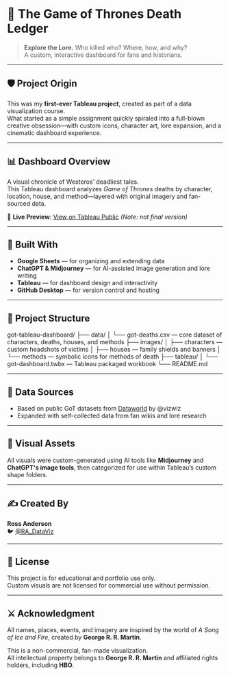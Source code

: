 # 🐉 The Game of Thrones Death Ledger

> **Explore the Lore.** Who killed who? Where, how, and why?  
> A custom, interactive dashboard for fans and historians.

---

## 🛡️ Project Origin

This was my **first-ever Tableau project**, created as part of a data visualization course.  
What started as a simple assignment quickly spiraled into a full-blown creative obsession—with custom icons, character art, lore expansion, and a cinematic dashboard experience.

---

## 📊 Dashboard Overview

A visual chronicle of Westeros’ deadliest tales.  
This Tableau dashboard analyzes *Game of Thrones* deaths by character, location, house, and method—layered with original imagery and fan-sourced data.

📍 **Live Preview**: [View on Tableau Public](https://public.tableau.com/app/profile/ross.anderson3123/viz/MapOfDeath/MapofDeath3) *(Note: not final version)*

---

## 🔧 Built With

- **Google Sheets** — for organizing and extending data  
- **ChatGPT & Midjourney** — for AI-assisted image generation and lore writing  
- **Tableau** — for dashboard design and interactivity  
- **GitHub Desktop** — for version control and hosting  

---

## 📁 Project Structure

got-tableau-dashboard/
├── data/
│ └── got-deaths.csv — core dataset of characters, deaths, houses, and methods
├── images/
│ ├── characters — custom headshots of victims
│ ├── houses — family shields and banners
│ └── methods — symbolic icons for methods of death
├── tableau/
│ └── got-dashboard.twbx — Tableau packaged workbook
└── README.md

---

## 🧙 Data Sources

- Based on public GoT datasets from [Dataworld](https://data.world/makeovermonday/2019w27) by @vizwiz  
- Expanded with self-collected data from fan wikis and lore research

---

## 🎨 Visual Assets

All visuals were custom-generated using AI tools like **Midjourney** and **ChatGPT's image tools**, then categorized for use within Tableau’s custom shape folders.

---

## ✍️ Created By

**Ross Anderson**  
🐦 [@RA_DataViz](https://x.com/RA_DataViz)

---

## 📜 License

This project is for educational and portfolio use only.  
Custom visuals are not licensed for commercial use without permission.

---

## ⚔️ Acknowledgment

All names, places, events, and imagery are inspired by the world of *A Song of Ice and Fire*, created by **George R. R. Martin**.

This is a non-commercial, fan-made visualization.  
All intellectual property belongs to **George R. R. Martin** and affiliated rights holders, including **HBO**.
